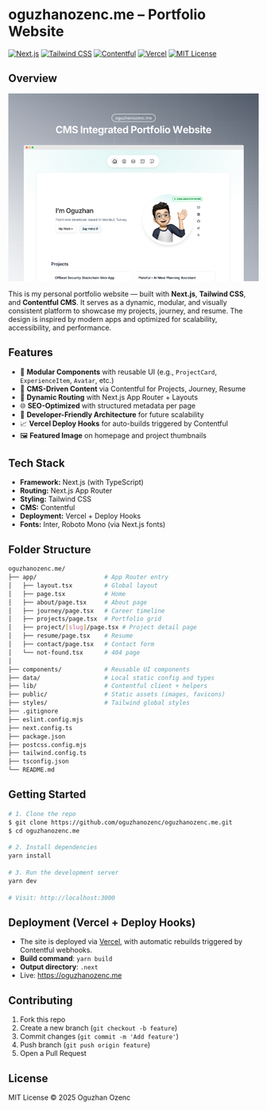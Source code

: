 # oguzhanozenc.me – Portfolio Website

[![Next.js](https://img.shields.io/badge/Next.js-14-black?logo=next.js)](https://nextjs.org/)
[![Tailwind CSS](https://img.shields.io/badge/TailwindCSS-2E3440?logo=tailwindcss)](https://tailwindcss.com/)
[![Contentful](https://img.shields.io/badge/Contentful-CMS-blue?logo=contentful)](https://www.contentful.com/)
[![Vercel](https://img.shields.io/badge/Deployed%20on-Vercel-black?logo=vercel)](https://vercel.com/)
[![MIT License](https://img.shields.io/badge/License-MIT-yellow.svg)](LICENSE)

## Overview

<a href="https://oguzhanozenc.me" target="_blank">
  <img src="/public/featuredImg.png" alt="Portfolio Preview" />
</a>

This is my personal portfolio website — built with **Next.js**, **Tailwind CSS**, and **Contentful CMS**. It serves as a dynamic, modular, and visually consistent platform to showcase my projects, journey, and resume. The design is inspired by modern apps and optimized for scalability, accessibility, and performance.

## Features

- 🧠 **Modular Components** with reusable UI (e.g., `ProjectCard`, `ExperienceItem`, `Avatar`, etc.)
- 📖 **CMS-Driven Content** via Contentful for Projects, Journey, Resume
- 🧾 **Dynamic Routing** with Next.js App Router + Layouts
- 🌐 **SEO-Optimized** with structured metadata per page
- 🧰 **Developer-Friendly Architecture** for future scalability
- 📈 **Vercel Deploy Hooks** for auto-builds triggered by Contentful
- 🖼 **Featured Image** on homepage and project thumbnails

## Tech Stack

- **Framework:** Next.js (with TypeScript)
- **Routing:** Next.js App Router
- **Styling:** Tailwind CSS
- **CMS:** Contentful
- **Deployment:** Vercel + Deploy Hooks
- **Fonts:** Inter, Roboto Mono (via Next.js fonts)

## Folder Structure

```bash
oguzhanozenc.me/
├── app/                   # App Router entry
│   ├── layout.tsx         # Global layout
│   ├── page.tsx           # Home
│   ├── about/page.tsx     # About page
│   ├── journey/page.tsx   # Career timeline
│   ├── projects/page.tsx  # Portfolio grid
│   ├── project/[slug]/page.tsx # Project detail page
│   ├── resume/page.tsx    # Resume
│   ├── contact/page.tsx   # Contact form
│   └── not-found.tsx      # 404 page
│
├── components/            # Reusable UI components
├── data/                  # Local static config and types
├── lib/                   # Contentful client + helpers
├── public/                # Static assets (images, favicons)
├── styles/                # Tailwind global styles
├── .gitignore
├── eslint.config.mjs
├── next.config.ts
├── package.json
├── postcss.config.mjs
├── tailwind.config.ts
├── tsconfig.json
└── README.md
```

## Getting Started

```bash
# 1. Clone the repo
$ git clone https://github.com/oguzhanozenc/oguzhanozenc.me.git
$ cd oguzhanozenc.me

# 2. Install dependencies
yarn install

# 3. Run the development server
yarn dev

# Visit: http://localhost:3000
```

## Deployment (Vercel + Deploy Hooks)

- The site is deployed via [Vercel](https://vercel.com/), with automatic rebuilds triggered by Contentful webhooks.
- **Build command**: `yarn build`
- **Output directory**: `.next`
- Live: https://oguzhanozenc.me

## Contributing

1. Fork this repo
2. Create a new branch (`git checkout -b feature`)
3. Commit changes (`git commit -m 'Add feature'`)
4. Push branch (`git push origin feature`)
5. Open a Pull Request

## License

MIT License © 2025 Oguzhan Ozenc
